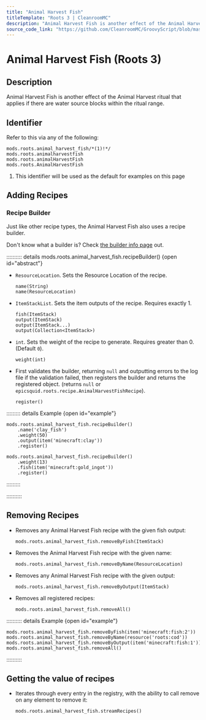 ```yaml
---
title: "Animal Harvest Fish"
titleTemplate: "Roots 3 | CleanroomMC"
description: "Animal Harvest Fish is another effect of the Animal Harvest ritual that applies if there are water source blocks within the ritual range."
source_code_link: "https://github.com/CleanroomMC/GroovyScript/blob/master/src/main/java/com/cleanroommc/groovyscript/compat/mods/roots/AnimalHarvestFish.java"
---
```


# Animal Harvest Fish (Roots 3)

## Description

Animal Harvest Fish is another effect of the Animal Harvest ritual that applies if there are water source blocks within the ritual range.

## Identifier

Refer to this via any of the following:

```groovy:no-line-numbers {1}
mods.roots.animal_harvest_fish/*(1)!*/
mods.roots.animalharvestfish
mods.roots.animalHarvestFish
mods.roots.AnimalHarvestFish
```

1. This identifier will be used as the default for examples on this page

## Adding Recipes

### Recipe Builder

Just like other recipe types, the Animal Harvest Fish also uses a recipe builder.

Don't know what a builder is? Check [the builder info page](../../../groovy/builder.md) out.

:::::::::: details mods.roots.animal_harvest_fish.recipeBuilder() {open id="abstract"}
- `ResourceLocation`. Sets the Resource Location of the recipe.

    ```groovy:no-line-numbers
    name(String)
    name(ResourceLocation)
    ```

- `ItemStackList`. Sets the item outputs of the recipe. Requires exactly 1.

    ```groovy:no-line-numbers
    fish(ItemStack)
    output(ItemStack)
    output(ItemStack...)
    output(Collection<ItemStack>)
    ```

- `int`. Sets the weight of the recipe to generate. Requires greater than 0. (Default `0`).

    ```groovy:no-line-numbers
    weight(int)
    ```

- First validates the builder, returning `null` and outputting errors to the log file if the validation failed, then registers the builder and returns the registered object. (returns `null` or `epicsquid.roots.recipe.AnimalHarvestFishRecipe`).

    ```groovy:no-line-numbers
    register()
    ```

::::::::: details Example {open id="example"}
```groovy:no-line-numbers
mods.roots.animal_harvest_fish.recipeBuilder()
    .name('clay_fish')
    .weight(50)
    .output(item('minecraft:clay'))
    .register()

mods.roots.animal_harvest_fish.recipeBuilder()
    .weight(13)
    .fish(item('minecraft:gold_ingot'))
    .register()
```

:::::::::

::::::::::

## Removing Recipes

- Removes any Animal Harvest Fish recipe with the given fish output:

    ```groovy:no-line-numbers
    mods.roots.animal_harvest_fish.removeByFish(ItemStack)
    ```

- Removes the Animal Harvest Fish recipe with the given name:

    ```groovy:no-line-numbers
    mods.roots.animal_harvest_fish.removeByName(ResourceLocation)
    ```

- Removes any Animal Harvest Fish recipe with the given output:

    ```groovy:no-line-numbers
    mods.roots.animal_harvest_fish.removeByOutput(ItemStack)
    ```

- Removes all registered recipes:

    ```groovy:no-line-numbers
    mods.roots.animal_harvest_fish.removeAll()
    ```

:::::::::: details Example {open id="example"}
```groovy:no-line-numbers
mods.roots.animal_harvest_fish.removeByFish(item('minecraft:fish:2'))
mods.roots.animal_harvest_fish.removeByName(resource('roots:cod'))
mods.roots.animal_harvest_fish.removeByOutput(item('minecraft:fish:1'))
mods.roots.animal_harvest_fish.removeAll()
```

::::::::::

## Getting the value of recipes

- Iterates through every entry in the registry, with the ability to call remove on any element to remove it:

    ```groovy:no-line-numbers
    mods.roots.animal_harvest_fish.streamRecipes()
    ```

